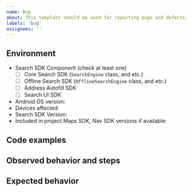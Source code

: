 ```yaml
---
name: Bug
about: This template should be used for reporting bugs and defects.
labels: 'bug'
assignees: ''
---
```


## Environment

- Search SDK Component (check at least one)
    - [ ] Core Search SDK (`SearchEngine` class, and etc.)
    - [ ] Offline Search SDK (`OfflineSearchEngine` class, and etc.)
    - [ ] Address Autofill SDK
    - [ ] Search UI SDK
- Android OS version:
- Devices affected:
- Search SDK Version:
- Included in project Maps SDK, Nav SDK versions if available:

## Code examples
<!---

Include code with
  - SDK initialization
  - Search requests
  - Search options (proximity point, countries, languages, etc.)
  - Code snippets that cause crash
  - etc.

Make sure you don't expose secret tokens and other sensitive information.

For example:

MapboxOptions.accessToken = myToken
val searchEngine = SearchEngine.createSearchEngineWithBuiltInDataProviders(
  apiType = ApiType.GEOCODING,
  settings = SearchEngineSettings()
)

val searchRequestTask = searchEngine.search(
  "Paris Eiffel Tower",
  SearchOptions(limit = 5),
  searchCallback
)

or

MapboxOptions.accessToken = myToken
val addressAutofill = AddressAutofill.create()

val response = addressAutofill.suggestions(
  query = query,
  options = AddressAutofillOptions(countries = listOf(AddressAutofillOptions.Country("us")))
)
--->

## Observed behavior and steps

<!--- Please include as much evidence as possible (traces, videos, screenshots etc） --->

## Expected behavior

<!--- Please include the expected behavior and any resources supporting this expected behavior. --->
